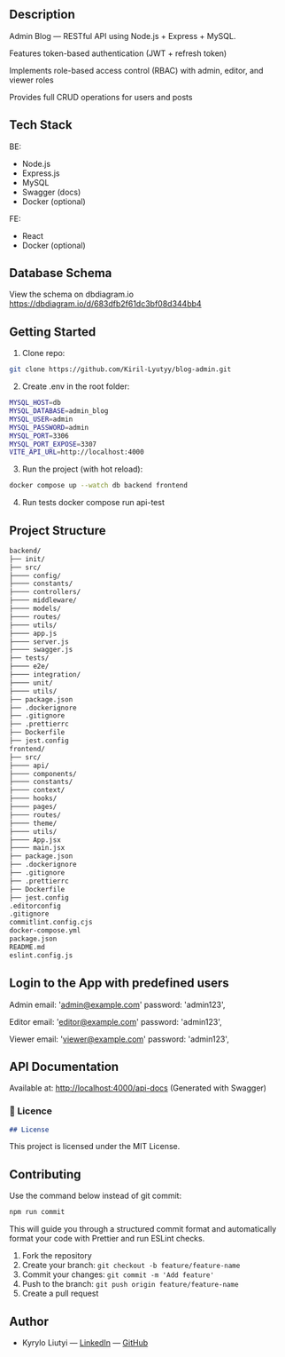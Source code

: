 ## Description

Admin Blog — RESTful API using Node.js + Express + MySQL.

Features token-based authentication (JWT + refresh token)

Implements role-based access control (RBAC) with admin, editor, and viewer roles

Provides full CRUD operations for users and posts

## Tech Stack

BE:
- Node.js
- Express.js
- MySQL
- Swagger (docs)
- Docker (optional)

FE:
- React
- Docker (optional)

## Database Schema
View the schema on dbdiagram.io https://dbdiagram.io/d/683dfb2f61dc3bf08d344bb4

## Getting Started

1. Clone repo:
```bash
git clone https://github.com/Kiril-Lyutyy/blog-admin.git
```

2. Create .env in the root folder:
```bash
MYSQL_HOST=db
MYSQL_DATABASE=admin_blog
MYSQL_USER=admin
MYSQL_PASSWORD=admin
MYSQL_PORT=3306
MYSQL_PORT_EXPOSE=3307
VITE_API_URL=http://localhost:4000
```
3. Run the project (with hot reload):
```bash
docker compose up --watch db backend frontend
```

4. Run tests
docker compose run api-test

## Project Structure
```bash
backend/
├── init/
├── src/
├──── config/
├──── constants/
├──── controllers/
├──── middleware/
├──── models/
├──── routes/
├──── utils/
├──── app.js
├──── server.js
├──── swagger.js
├── tests/
├──── e2e/
├──── integration/
├──── unit/
├──── utils/
├── package.json
├── .dockerignore
├── .gitignore
├── .prettierrc
├── Dockerfile
├── jest.config
frontend/
├── src/
├──── api/
├──── components/
├──── constants/
├──── context/
├──── hooks/
├──── pages/
├──── routes/
├──── theme/
├──── utils/
├──── App.jsx
├──── main.jsx
├── package.json
├── .dockerignore
├── .gitignore
├── .prettierrc
├── Dockerfile
├── jest.config
.editorconfig
.gitignore
commitlint.config.cjs
docker-compose.yml
package.json
README.md
eslint.config.js
```
## Login to the App with predefined users
Admin
email: 'admin@example.com'
password: 'admin123',

Editor
email: 'editor@example.com'
password: 'admin123',

Viewer
email: 'viewer@example.com'
password: 'admin123',

## API Documentation

Available at: [http://localhost:4000/api-docs](http://localhost:4000/api-docs)
(Generated with Swagger)

### 📄 Licence

```md
## License
```

This project is licensed under the MIT License.

## Contributing

Use the command below instead of git commit:

```bash
npm run commit
```
This will guide you through a structured commit format and automatically format your code with Prettier and run ESLint checks.

1. Fork the repository
2. Create your branch: `git checkout -b feature/feature-name`
3. Commit your changes: `git commit -m 'Add feature'`
4. Push to the branch: `git push origin feature/feature-name`
5. Create a pull request

## Author

- Kyrylo Liutyi — [LinkedIn](https://www.linkedin.com/in/kyrylo-liutyi-262231161/) — [GitHub](https://github.com/Kiril-  )
